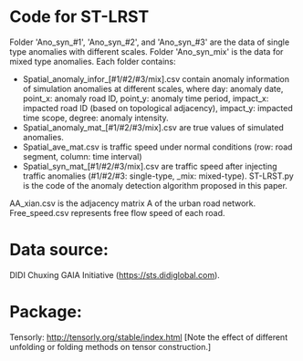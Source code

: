 # Code for ST-LRST
Folder 'Ano_syn_#1', 'Ano_syn_#2', and 'Ano_syn_#3' are the data of single type anomalies with different scales. Folder 'Ano_syn_mix' is the data for mixed type anomalies. Each folder contains:
  * Spatial_anomaly_infor_[#1/#2/#3/mix].csv contain anomaly information of simulation anomalies at different scales, where
       day: anomaly date, point_x: anomaly road ID, point_y: anomaly time period, impact_x: impacted road ID (based on topological adjacency),        impact_y: impacted time scope, degree: anomaly intensity.
  * Spatial_anomaly_mat_[#1/#2/#3/mix].csv are true values of simulated anomalies.
  * Spatial_ave_mat.csv is traffic speed under normal conditions (row: road segment, column: time interval)
  * Spatial_syn_mat_[#1/#2/#3/mix].csv are traffic speed after injecting traffic anomalies (#1/#2/#3: single-type, _mix: mixed-type).
  ST-LRST.py is the code of the anomaly detection algorithm proposed in this paper.

AA_xian.csv is the adjacency matrix A of the urban road network.
Free_speed.csv represents free flow speed of each road.

# Data source: 
DIDI Chuxing GAIA Initiative (https://sts.didiglobal.com).

# Package:
Tensorly: http://tensorly.org/stable/index.html [Note the effect of different unfolding or folding methods on tensor construction.]
